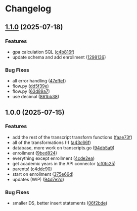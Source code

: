 # Changelog

## [1.1.0](https://github.com/BushSchoolIT/bbextract/compare/v1.0.0...v1.1.0) (2025-07-18)


### Features

* gpa calculation SQL ([c4b816f](https://github.com/BushSchoolIT/bbextract/commit/c4b816fbccac6e70d7882cd284c2975bfdcc102f))
* update schema and add enrollment ([1298136](https://github.com/BushSchoolIT/bbextract/commit/1298136117cfa1be861c4c1f0b74386ad6b5a005))


### Bug Fixes

* all error handling ([47effef](https://github.com/BushSchoolIT/bbextract/commit/47effefa0a8724b0e6d013015597cd77dc86649e))
* flow.py ([dd5f39e](https://github.com/BushSchoolIT/bbextract/commit/dd5f39ec62288a8a5f757b50def9be52e08997e7))
* flow.py ([63d89a7](https://github.com/BushSchoolIT/bbextract/commit/63d89a73d72b8c70f0043a094894a3f78cbc11d4))
* use decimal ([861bb38](https://github.com/BushSchoolIT/bbextract/commit/861bb389aa83decad533a3592d92e50bc5fe34a8))

## 1.0.0 (2025-07-15)


### Features

* add the rest of the transcript transform functions ([faae73f](https://github.com/BushSchoolIT/bbextract/commit/faae73f3b01a14227458b69ab9606e628d120d38))
* all of the transformations (!) ([a43c66f](https://github.com/BushSchoolIT/bbextract/commit/a43c66f2fc5646fe594c59557b07e9489385995c))
* database, more work on transcripts.go ([94db5a9](https://github.com/BushSchoolIT/bbextract/commit/94db5a9b1fdbb8ecf38278387e1276dd904a9b34))
* enrollment ([9bed824](https://github.com/BushSchoolIT/bbextract/commit/9bed824b2fd6faa672cf9bfe8f3577ad51c964fc))
* everything except enrollment ([4cde2ea](https://github.com/BushSchoolIT/bbextract/commit/4cde2ea0490d8eb1c12a5cad14b035656840cfc2))
* get academic years in the API connector ([cf0fc25](https://github.com/BushSchoolIT/bbextract/commit/cf0fc2557671bc9e83e68e58c1b94cc7468299d3))
* parents! ([c4ddc90](https://github.com/BushSchoolIT/bbextract/commit/c4ddc9045b0b68df3ccdedb07be908ba2300b51c))
* start on enrollment ([375e66d](https://github.com/BushSchoolIT/bbextract/commit/375e66d6e6f0aeb4e7d461b491fb32c088bb678b))
* updates (WIP) ([94d7e2d](https://github.com/BushSchoolIT/bbextract/commit/94d7e2d1d2f8c7879861bc0c504014f8a8df3008))


### Bug Fixes

* smaller DS, better insert statements ([06f2bde](https://github.com/BushSchoolIT/bbextract/commit/06f2bdeb1956c86830125e7d9377da903cfe4ebc))
